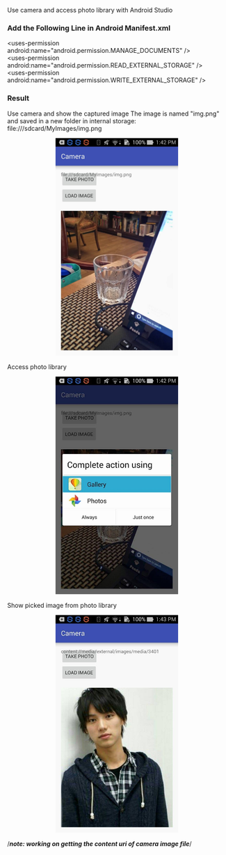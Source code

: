 Use camera and access photo library with Android Studio

### Add the Following Line in Android Manifest.xml
\<uses-permission android:name="android.permission.MANAGE_DOCUMENTS" />\
\<uses-permission android:name="android.permission.READ_EXTERNAL_STORAGE" />\
\<uses-permission android:name="android.permission.WRITE_EXTERNAL_STORAGE" />

### Result
Use camera and show the captured image
The image is named "img.png" and saved in a new folder in internal storage: file:///sdcard/MyImages/img.png
<p align="center"/>
<img src="pic/cameraImgShow.jpg" height="500" />

Access photo library
<p align="center"/>
<img src="pic/libAccess.jpg" height="500" />

Show picked image from photo library
<p align="center"/>
<img src="pic/libImgShow.jpg" height="500" />

/***note: working on getting the content uri of camera image file***/
